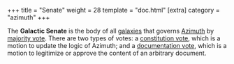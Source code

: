 +++
title = "Senate"
weight = 28
template = "doc.html"
[extra]
category = "azimuth"
+++

The **Galactic Senate** is the body of all [galaxies](../galaxy) that governs [Azimuth](../azimuth) by [majority vote](../voting). There are two types of votes: a [constitution vote](../constitution), which is a motion to update the logic of Azimuth; and a [documentation vote](../docvote), which is a motion to legitimize or approve the content of an arbitrary document.
